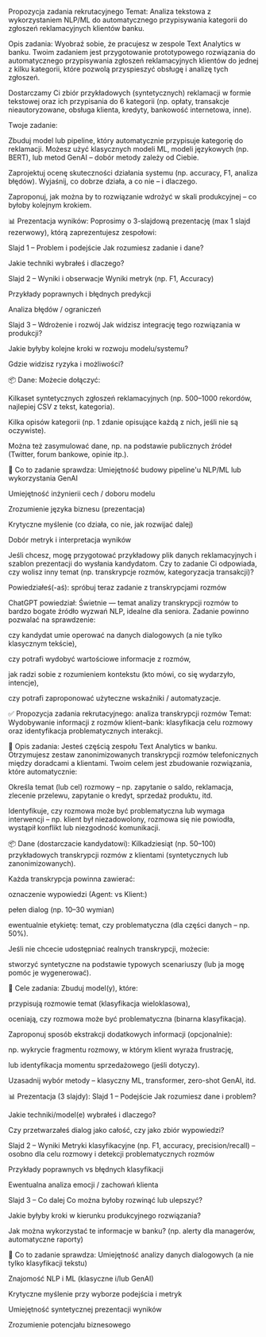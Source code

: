 Propozycja zadania rekrutacyjnego
Temat:
Analiza tekstowa z wykorzystaniem NLP/ML do automatycznego przypisywania kategorii do zgłoszeń reklamacyjnych klientów banku.

Opis zadania:
Wyobraź sobie, że pracujesz w zespole Text Analytics w banku. Twoim zadaniem jest przygotowanie prototypowego rozwiązania do automatycznego przypisywania zgłoszeń reklamacyjnych klientów do jednej z kilku kategorii, które pozwolą przyspieszyć obsługę i analizę tych zgłoszeń.

Dostarczamy Ci zbiór przykładowych (syntetycznych) reklamacji w formie tekstowej oraz ich przypisania do 6 kategorii (np. opłaty, transakcje nieautoryzowane, obsługa klienta, kredyty, bankowość internetowa, inne).

Twoje zadanie:

Zbuduj model lub pipeline, który automatycznie przypisuje kategorię do reklamacji.
Możesz użyć klasycznych modeli ML, modeli językowych (np. BERT), lub metod GenAI – dobór metody zależy od Ciebie.

Zaprojektuj ocenę skuteczności działania systemu (np. accuracy, F1, analiza błędów).
Wyjaśnij, co dobrze działa, a co nie – i dlaczego.

Zaproponuj, jak można by to rozwiązanie wdrożyć w skali produkcyjnej – co byłoby kolejnym krokiem.

📊 Prezentacja wyników:
Poprosimy o 3-slajdową prezentację (max 1 slajd rezerwowy), którą zaprezentujesz zespołowi:

Slajd 1 – Problem i podejście
Jak rozumiesz zadanie i dane?

Jakie techniki wybrałeś i dlaczego?

Slajd 2 – Wyniki i obserwacje
Wyniki metryk (np. F1, Accuracy)

Przykłady poprawnych i błędnych predykcji

Analiza błędów / ograniczeń

Slajd 3 – Wdrożenie i rozwój
Jak widzisz integrację tego rozwiązania w produkcji?

Jakie byłyby kolejne kroki w rozwoju modelu/systemu?

Gdzie widzisz ryzyka i możliwości?

📦 Dane:
Możecie dołączyć:

Kilkaset syntetycznych zgłoszeń reklamacyjnych (np. 500–1000 rekordów, najlepiej CSV z tekst, kategoria).

Kilka opisów kategorii (np. 1 zdanie opisujące każdą z nich, jeśli nie są oczywiste).

Można też zasymulować dane, np. na podstawie publicznych źródeł (Twitter, forum bankowe, opinie itp.).

🧠 Co to zadanie sprawdza:
Umiejętność budowy pipeline'u NLP/ML lub wykorzystania GenAI

Umiejętność inżynierii cech / doboru modelu

Zrozumienie języka biznesu (prezentacja)

Krytyczne myślenie (co działa, co nie, jak rozwijać dalej)

Dobór metryk i interpretacja wyników

Jeśli chcesz, mogę przygotować przykładowy plik danych reklamacyjnych i szablon prezentacji do wysłania kandydatom. Czy to zadanie Ci odpowiada, czy wolisz inny temat (np. transkrypcje rozmów, kategoryzacja transakcji)?








Powiedziałeś(-aś):
spróbuj teraz zadanie z transkrypcjami rozmów


ChatGPT powiedział:
Świetnie — temat analizy transkrypcji rozmów to bardzo bogate źródło wyzwań NLP, idealne dla seniora. Zadanie powinno pozwalać na sprawdzenie:

czy kandydat umie operować na danych dialogowych (a nie tylko klasycznym tekście),

czy potrafi wydobyć wartościowe informacje z rozmów,

jak radzi sobie z rozumieniem kontekstu (kto mówi, co się wydarzyło, intencje),

czy potrafi zaproponować użyteczne wskaźniki / automatyzacje.

✅ Propozycja zadania rekrutacyjnego: analiza transkrypcji rozmów
Temat:
Wydobywanie informacji z rozmów klient–bank: klasyfikacja celu rozmowy oraz identyfikacja problematycznych interakcji.

📝 Opis zadania:
Jesteś częścią zespołu Text Analytics w banku. Otrzymujesz zestaw zanonimizowanych transkrypcji rozmów telefonicznych między doradcami a klientami. Twoim celem jest zbudowanie rozwiązania, które automatycznie:

Określa temat (lub cel) rozmowy – np. zapytanie o saldo, reklamacja, zlecenie przelewu, zapytanie o kredyt, sprzedaż produktu, itd.

Identyfikuje, czy rozmowa może być problematyczna lub wymaga interwencji – np. klient był niezadowolony, rozmowa się nie powiodła, wystąpił konflikt lub niezgodność komunikacji.

📦 Dane (dostarczacie kandydatowi):
Kilkadziesiąt (np. 50–100) przykładowych transkrypcji rozmów z klientami (syntetycznych lub zanonimizowanych).

Każda transkrypcja powinna zawierać:

oznaczenie wypowiedzi (Agent: vs Klient:)

pełen dialog (np. 10–30 wymian)

ewentualnie etykietę: temat, czy problematyczna (dla części danych – np. 50%).

Jeśli nie chcecie udostępniać realnych transkrypcji, możecie:

stworzyć syntetyczne na podstawie typowych scenariuszy (lub ja mogę pomóc je wygenerować).

🎯 Cele zadania:
Zbuduj model(y), które:

przypisują rozmowie temat (klasyfikacja wieloklasowa),

oceniają, czy rozmowa może być problematyczna (binarna klasyfikacja).

Zaproponuj sposób ekstrakcji dodatkowych informacji (opcjonalnie):

np. wykrycie fragmentu rozmowy, w którym klient wyraża frustrację,

lub identyfikacja momentu sprzedażowego (jeśli dotyczy).

Uzasadnij wybór metody – klasyczny ML, transformer, zero-shot GenAI, itd.

📊 Prezentacja (3 slajdy):
Slajd 1 – Podejście
Jak rozumiesz dane i problem?

Jakie techniki/model(e) wybrałeś i dlaczego?

Czy przetwarzałeś dialog jako całość, czy jako zbiór wypowiedzi?

Slajd 2 – Wyniki
Metryki klasyfikacyjne (np. F1, accuracy, precision/recall) – osobno dla celu rozmowy i detekcji problematycznych rozmów

Przykłady poprawnych vs błędnych klasyfikacji

Ewentualna analiza emocji / zachowań klienta

Slajd 3 – Co dalej
Co można byłoby rozwinąć lub ulepszyć?

Jakie byłyby kroki w kierunku produkcyjnego rozwiązania?

Jak można wykorzystać te informacje w banku? (np. alerty dla managerów, automatyczne raporty)

🧠 Co to zadanie sprawdza:
Umiejętność analizy danych dialogowych (a nie tylko klasyfikacji tekstu)

Znajomość NLP i ML (klasyczne i/lub GenAI)

Krytyczne myślenie przy wyborze podejścia i metryk

Umiejętność syntetycznej prezentacji wyników

Zrozumienie potencjału biznesowego
